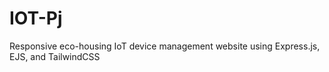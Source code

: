 # IOT-Pj
Responsive eco-housing IoT device management website using Express.js, EJS, and TailwindCSS
